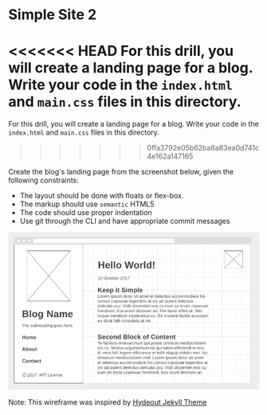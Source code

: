 # Simple Site 2

<<<<<<< HEAD
For this drill, you will create a landing page for a blog. Write your code in the  `index.html` and `main.css` files in this directory.
=======
For this drill, you will create a landing page for a blog.  Write your code in the  `index.html` and `main.css` files in this directory.
>>>>>>> 0ffa3792e05b62ba8a83ea0d741c4e162a147165

Create the blog's landing page from the screenshot below, given the following constraints:

* The layout should be done with floats or flex-box.
* The markup should use `semantic` HTML5
* The code should use proper indentation
* Use git through the CLI and have appropriate commit messages

![](img/blog-wireframe.png)

Note: This wireframe was inspired by [Hydeout Jekyll Theme](https://fongandrew.github.io/hydeout/)
